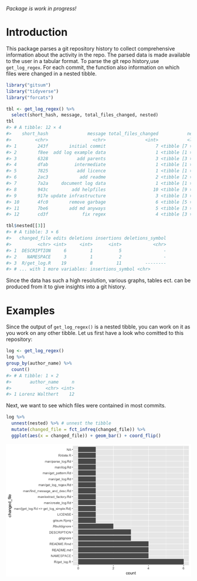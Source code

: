 
<!-- README.md is generated from README.Rmd. Please edit that file -->
*Package is work in progress!*

Introduction
============

This package parses a git repository history to collect comprehensive information about the activity in the repo. The parsed data is made available to the user in a tabular format. To parse the git repo history,use `get_log_regex`. For each commit, the function also information on which files were changed in a nested tibble.

``` r
library("gitsum")
library("tidyverse")
library("forcats")
```

``` r
tbl <- get_log_regex() %>%
  select(short_hash, message, total_files_changed, nested)
tbl 
#> # A tibble: 12 × 4
#>    short_hash               message total_files_changed           nested
#>         <chr>                 <chr>               <int>           <list>
#> 1        243f        initial commit                   7 <tibble [7 × 6]>
#> 2        f8ee  add log example data                   1 <tibble [1 × 6]>
#> 3        6328           add parents                   3 <tibble [3 × 6]>
#> 4        dfab          intermediate                   1 <tibble [1 × 6]>
#> 5        7825           add licence                   1 <tibble [1 × 6]>
#> 6        2ac3            add readme                   2 <tibble [2 × 6]>
#> 7        7a2a     document log data                   1 <tibble [1 × 6]>
#> 8        943c         add helpfiles                  10 <tibble [9 × 6]>
#> 9        917e update infrastructure                   3 <tibble [3 × 6]>
#> 10       4fc0        remove garbage                   6 <tibble [5 × 6]>
#> 11       7be6        add md anyways                   5 <tibble [3 × 6]>
#> 12       cd3f             fix regex                   4 <tibble [3 × 6]>
```

``` r
tbl$nested[[3]]
#> # A tibble: 3 × 6
#>   changed_file edits deletions insertions deletions_symbol
#>          <chr> <int>     <int>      <int>            <chr>
#> 1  DESCRIPTION     6         1          5                -
#> 2    NAMESPACE     3         1          2                -
#> 3  R/get_log.R    19         8         11         --------
#> # ... with 1 more variables: insertions_symbol <chr>
```

Since the data has such a high resolution, various graphs, tables ect. can be produced from it to give insights into a git history.

Examples
========

Since the output of `get_log_regex()` is a nested tibble, you can work on it as you work on any other tibble. Let us first have a look who comitted to this repository:

``` r
log <- get_log_regex()
log %>%
group_by(author_name) %>%
  count()
#> # A tibble: 1 × 2
#>       author_name     n
#>             <chr> <int>
#> 1 Lorenz Walthert    12
```

Next, we want to see which files were contained in most commits.

``` r
log %>%
  unnest(nested) %>% # unnest the tibble
  mutate(changed_file = fct_infreq(changed_file)) %>%
  ggplot(aes(x = changed_file)) + geom_bar() + coord_flip()
```

![](README-ggplot1-1.png)
